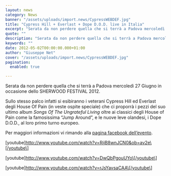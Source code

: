 ```yaml
---
layout: news
category: News
banner: "/assets/uploads/import.news/CypressWEBDEF.jpg"
title: "Cypress Hill + Everlast + Dope D.O.D. live in Italia"
excerpt: "Serata da non perdere quella che si terrà a Padova mercoledì 27 Giugno in occasione dello SHERWOOD FESTIVAL 2012. Sullo stesso palco infatti si esibiranno i veterani Cypress Hill ed Everlast degli House Of Pain (in veste ospite speciale) che ci proporrà i pezzi del suo ultimo album Songs Of The Ungrateful Living oltre ai [&hellip"
quote: ""
description: "Serata da non perdere quella che si terrà a Padova mercoledì 27 Giugno in occasione dello SHERWOOD FESTIVAL 2012. Sullo stesso palco infatti si esibiranno i veterani Cypress Hill ed Everlast degli House Of Pain (in veste ospite speciale) che ci proporrà i pezzi del suo ultimo album Songs Of The Ungrateful Living oltre ai [&hellip"
keywords: ""
date: 2012-05-02T00:00:00.000+01:00
author: "Giuseppe Net"
cover: "/assets/uploads/import.news/CypressWEBDEF.jpg"
pagination:
  enabled: true

---
```


Serata da non perdere quella che si terrà a Padova mercoledì 27 Giugno in occasione dello SHERWOOD FESTIVAL 2012.

Sullo stesso palco infatti si esibiranno i veterani Cypress Hill ed Everlast degli House Of Pain (in veste ospite speciale) che ci proporrà i pezzi del suo ultimo album _Songs Of The Ungrateful Living_ oltre ai classici degli House of Pain come la famosissima “Jump Around”, e le nuove leve olandesi, i Dope D.O.D., al loro primo turno europeo.

Per maggiori informazioni vi rimando alla [pagina facebook dell’evento](https://www.facebook.com/events/332987916754745/).

\[youtube\]http://www.youtube.com/watch?v=RijB8wnJCN0&ob=av2e\[/youtube\]

\[youtube\]http://www.youtube.com/watch?v=DwQbPgouUYo\[/youtube\]

\[youtube\]http://www.youtube.com/watch?v=rJsYavsaCAA\[/youtube\]